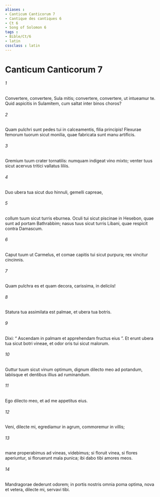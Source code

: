 ```yaml
---
aliases : 
- Canticum Canticorum 7
- Cantique des cantiques 6
- Ct 6
- Song of Solomon 6
tags : 
- Bible/Ct/6
- latin
cssclass : latin
---
```


# Canticum Canticorum 7

###### 1
Convertere, convertere, Sula mitis; convertere, convertere, ut intueamur te. Quid aspicitis in Sulamitem, cum saltat inter binos choros?
###### 2
Quam pulchri sunt pedes tui in calceamentis, filia principis! Flexurae femorum tuorum sicut monilia, quae fabricata sunt manu artificis.
###### 3
Gremium tuum crater tornatilis: numquam indigeat vino mixto; venter tuus sicut acervus tritici vallatus liliis.
###### 4
Duo ubera tua sicut duo hinnuli, gemelli capreae,
###### 5
collum tuum sicut turris eburnea. Oculi tui sicut piscinae in Hesebon, quae sunt ad portam Bathrabbim; nasus tuus sicut turris Libani, quae respicit contra Damascum.
###### 6
Caput tuum ut Carmelus, et comae capitis tui sicut purpura; rex vincitur cincinnis.
###### 7
Quam pulchra es et quam decora, carissima, in deliciis!
###### 8
Statura tua assimilata est palmae, et ubera tua botris.
###### 9
Dixi: “ Ascendam in palmam et apprehendam fructus eius ”. Et erunt ubera tua sicut botri vineae, et odor oris tui sicut malorum.
###### 10
Guttur tuum sicut vinum optimum, dignum dilecto meo ad potandum, labiisque et dentibus illius ad ruminandum.
###### 11
Ego dilecto meo, et ad me appetitus eius.
###### 12
Veni, dilecte mi, egrediamur in agrum, commoremur in villis;
###### 13
mane properabimus ad vineas, videbimus; si floruit vinea, si flores aperiuntur, si floruerunt mala punica; ibi dabo tibi amores meos.
###### 14
Mandragorae dederunt odorem; in portis nostris omnia poma optima, nova et vetera, dilecte mi, servavi tibi.
